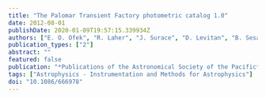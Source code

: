 ```yaml
---
title: "The Palomar Transient Factory photometric catalog 1.0"
date: 2012-08-01
publishDate: 2020-01-09T19:57:15.339934Z
authors: ["E. O. Ofek", "R. Laher", "J. Surace", "D. Levitan", "B. Sesar", "A. Horesh", "N. Law", "J. C. van Eyken", "S. R. Kulkarni", "T. A. Prince", "P. Nugent", "M. Sullivan", "O. Yaron", "A. Pickles", "M. Agüeros", "I. Arcavi", "L. Bildsten", "J. Bloom", "S. B. Cenko", "A. Gal-Yam", "C. Grillmair", "G. Helou", "M. M. Kasliwal", "D. Poznanski", "R. Quimby"]
publication_types: ["2"]
abstract: ""
featured: false
publication: "*Publications of the Astronomical Society of the Pacific*"
tags: ["Astrophysics - Instrumentation and Methods for Astrophysics"]
doi: "10.1086/666978"
---
```


